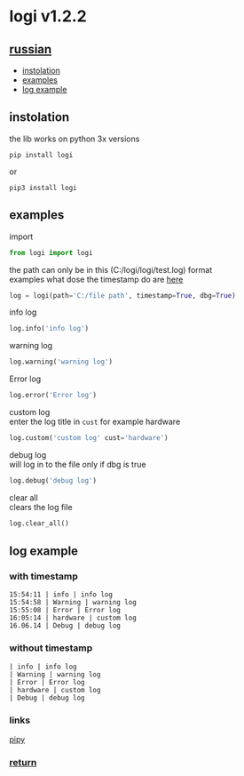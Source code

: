 # logi v1.2.2
## <a href='https://github.com/hiikion/logi/blob/main/README-ru.md'>russian</a>
- <a href='https://github.com/hiikion/logi#instolation'>instolation</a>
- <a href='https://github.com/hiikion/logi#examples'>examples</a>
- <a href='https://github.com/hiikion/logi#log-example'>log example</a>
## instolation
the lib works on python 3x versions
```
pip install logi
```
or
```
pip3 install logi
```
## examples
import
```python
from logi import logi
```
the path can only be in this (C:/logi/logi/test.log) format <br>
examples what dose the timestamp do are <a href='https://github.com/hiikion/logi#without-timestamp'>here</a>
```python
log = logi(path='C:/file path', timestamp=True, dbg=True)
```
info log
```python
log.info('info log')
```
warning log
```python
log.warning('warning log')
```
Error log
```python
log.error('Error log')
```
custom log <br>
enter the log title in ```cust``` for example hardware
```python
log.custom('custom log' cust='hardware')
```
debug log <br>
will log in to the file only if dbg is true
```python
log.debug('debug log')
```
clear all <br>
clears the log file
```python
log.clear_all()
```

## log example
### with timestamp
```
15:54:11 | info | info log
15:54:58 | Warning | warning log
15:55:08 | Error | Error log
16:05:14 | hardware | custom log
16.06.14 | Debug | debug log
```
### without timestamp
```
| info | info log
| Warning | warning log
| Error | Error log
| hardware | custom log
| Debug | debug log
```
### links 
<a href="https://pypi.org/project/logi/">pipy</a>
### <a href='https://github.com/hiikion/logi/blob/main/README.md#logi-v122'>return</a>
